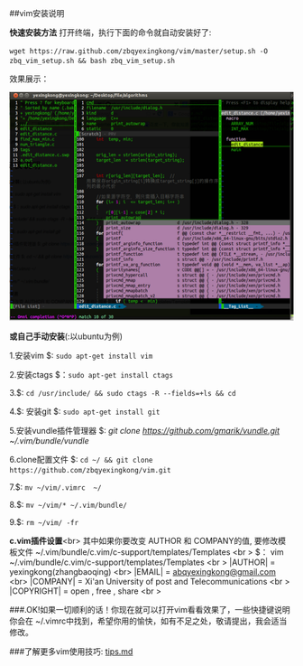 ##vim安装说明

**快速安装方法**
打开终端，执行下面的命令就自动安装好了:

`wget https://raw.github.com/zbqyexingkong/vim/master/setup.sh -O zbq_vim_setup.sh && bash zbq_vim_setup.sh`




效果展示：

![shotimage.PNG](shotimage.PNG)


**或自己手动安装**(:以ubuntu为例)

1.安装vim $: `sudo apt-get install vim`

2.安装ctags $：`sudo apt-get install ctags`
 
3.$: `cd /usr/include/ && sudo ctags -R --fields=+ls && cd` 

4.$: 安装git $: `sudo apt-get install git`

5.安装vundle插件管理器  $: *git clone https://github.com/gmarik/vundle.git  ~/.vim/bundle/vundle*

6.clone配置文件 $: `cd ~/ && git clone https://github.com/zbqyexingkong/vim.git`

7.$: `mv ~/vim/.vimrc  ~/`

8.$: `mv ~/vim/* ~/.vim/bundle/`

9.$: `rm ~/vim/ -fr`

 **c.vim插件设置**<br\>
   其中如果你要改变 AUTHOR 和 COMPANY的值, 要修改模板文件 ~/.vim/bundle/c.vim/c-support/templates/Templates <br \>
   $： vim ~/.vim/bundle/c.vim/c-support/templates/Templates <br \>
  |AUTHOR|    = yexingkong(zhangbaoqing) <br\>
  |EMAIL|     = abqyexingkong@gmail.com <br\>
  |COMPANY|   = Xi'an University of post and Telecommunications <br \>
  |COPYRIGHT| = open , free , share <br \>
   
  ###.OK!如果一切顺利的话！你现在就可以打开vim看看效果了，一些快捷键说明你会在 ~/.vimrc中找到，希望你用的愉快，如有不足之处，敬请提出，我会适当修改。

###了解更多vim使用技巧:
[tips.md](tips.md)


